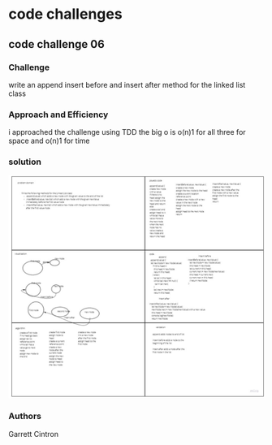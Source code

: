 # code challenges

##  code challenge 06

### Challenge

write an append insert before and insert after method for the linked list class

### Approach and Efficiency

<!-- what approach did you take and why? What is the big O? -->
i approached the challenge using TDD the big o is o(n)1 for all three for space and o(n)1 for time
### solution

![Whiteboard](../../../javascript/assets/class-06.jpg)

### Authors

Garrett Cintron

